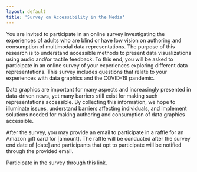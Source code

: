 ```yaml
---
layout: default
title: 'Survey on Accessibility in the Media'
---
```


You are invited to participate in an online survey investigating the experiences of adults who are blind or have low vision on authoring and consumption of multimodal data representations. The purpose of this research is to understand accessible methods to present data visualizations using audio and/or tactile feedback. To this end, you will be asked to participate in an online survey of your experiences exploring different data representations. This survey includes questions that relate to your experiences with data graphics and the COVID-19 pandemic. 

Data graphics are important for many aspects and increasingly presented in data-driven news, yet many barriers still exist for making such representations accessible. By collecting this information, we hope to illuminate issues, understand barriers affecting individuals, and implement solutions needed for making authoring and consumption of data graphics accessible.

After the survey, you may provide an email to participate in a raffle for an Amazon gift card for [amount]. The raffle will be conducted after the survey end date of [date] and participants that opt to participate will be notified through the provided email.

Participate in the survey through this link. 